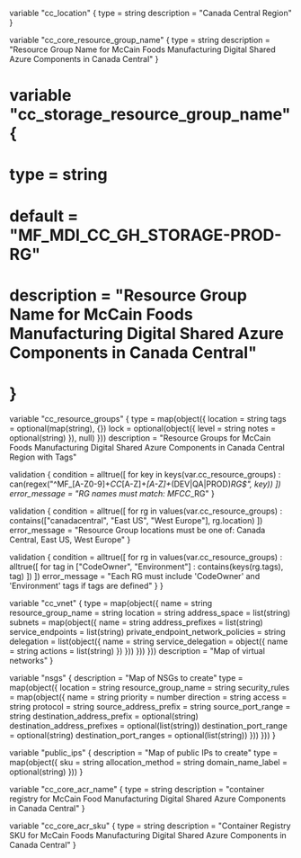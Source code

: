 variable "cc_location" {
  type        = string
  description = "Canada Central Region"
}

variable "cc_core_resource_group_name" {
  type        = string
  description = "Resource Group Name for McCain Foods Manufacturing Digital Shared Azure Components in Canada Central"
}

# variable "cc_storage_resource_group_name" {
#   type        = string
#   default     = "MF_MDI_CC_GH_STORAGE-PROD-RG"
#   description = "Resource Group Name for McCain Foods Manufacturing Digital Shared Azure Components in Canada Central"
# }

variable "cc_resource_groups" {
  type = map(object({
    location = string
    tags     = optional(map(string), {})
    lock = optional(object({
      level = string
      notes = optional(string)
    }), null)
  }))
  description = "Resource Groups for McCain Foods Manufacturing Digital Shared Azure Components in Canada Central Region with Tags"

  validation {
    condition = alltrue([
      for key in keys(var.cc_resource_groups) :
      can(regex("^MF_[A-Z0-9]+_CC_[A-Z]+_[A-Z]+_(DEV|QA|PROD)_RG$", key))
    ])
    error_message = "RG names must match: MF_<APP>_CC_<TEAM>_<TYPE>_<ENV>_RG"
  }


  validation {
    condition = alltrue([
      for rg in values(var.cc_resource_groups) :
      contains(["canadacentral", "East US", "West Europe"], rg.location)
    ])
    error_message = "Resource Group locations must be one of: Canada Central, East US, West Europe"
  }

  validation {
    condition = alltrue([
      for rg in values(var.cc_resource_groups) :
      alltrue([
        for tag in ["CodeOwner", "Environment"] :
        contains(keys(rg.tags), tag)
      ])
    ])
    error_message = "Each RG must include 'CodeOwner' and 'Environment' tags if tags are defined"
  }
}

variable "cc_vnet" {
  type = map(object({
    name                = string
    resource_group_name = string
    location            = string
    address_space       = list(string)
    subnets = map(object({
      name                              = string
      address_prefixes                  = list(string)
      service_endpoints                 = list(string)
      private_endpoint_network_policies = string
      delegation = list(object({
        name = string
        service_delegation = object({
          name = string
        actions = list(string) })
      }))
    }))
  }))
  description = "Map of virtual networks"
}

variable "nsgs" {
  description = "Map of NSGs to create"
  type = map(object({
    location            = string
    resource_group_name = string
    security_rules = map(object({
      name                         = string
      priority                     = number
      direction                    = string
      access                       = string
      protocol                     = string
      source_address_prefix        = string
      source_port_range            = string
      destination_address_prefix   = optional(string)
      destination_address_prefixes = optional(list(string))
      destination_port_range       = optional(string)
      destination_port_ranges      = optional(list(string))
    }))
  }))
}


variable "public_ips" {
  description = "Map of public IPs to create"
  type = map(object({
    sku               = string
    allocation_method = string
    domain_name_label = optional(string)
  }))
}

variable "cc_core_acr_name" {
  type        = string
  description = "container registry for McCain Food Manufacturing Digital Shared Azure Components in Canada Central"
}

variable "cc_core_acr_sku" {
  type        = string
  description = "Container Registry SKU for McCain Foods Manufacturing Digital Shared Azure Components in Canada Central"
}
